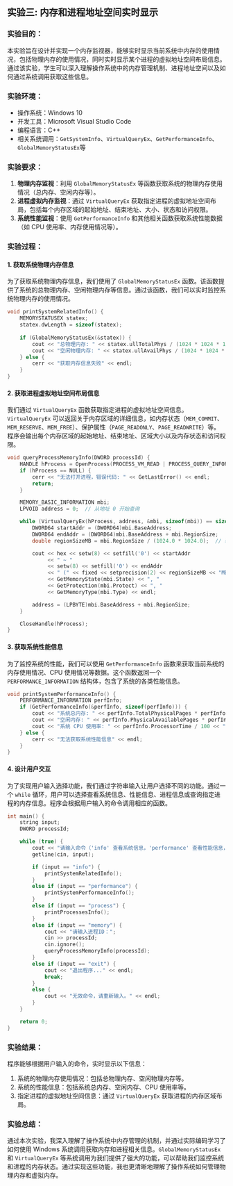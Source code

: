 ## 实验三: 内存和进程地址空间实时显示

### 实验目的：
​		本实验旨在设计并实现一个内存监视器，能够实时显示当前系统中内存的使用情况，包括物理内存的使用情况，同时实时显示某个进程的虚拟地址空间布局信息。通过该实验，学生可以深入理解操作系统中的内存管理机制、进程地址空间以及如何通过系统调用获取这些信息。

### 实验环境：
- 操作系统：Windows 10
- 开发工具：Microsoft Visual Studio Code
- 编程语言：C++
- 相关系统调用：`GetSystemInfo`、`VirtualQueryEx`、`GetPerformanceInfo`、`GlobalMemoryStatusEx`等

### 实验要求：
1. **物理内存监视**：利用 `GlobalMemoryStatusEx` 等函数获取系统的物理内存使用情况（总内存、空闲内存等）。
2. **进程虚拟内存监视**：通过 `VirtualQueryEx` 获取指定进程的虚拟地址空间布局，包括每个内存区域的起始地址、结束地址、大小、状态和访问权限。
3. **系统性能监视**：使用 `GetPerformanceInfo` 和其他相关函数获取系统性能数据（如 CPU 使用率、内存使用情况等）。

### 实验过程：

#### 1. 获取系统物理内存信息
为了获取系统物理内存信息，我们使用了 `GlobalMemoryStatusEx` 函数。该函数提供了系统的总物理内存、空闲物理内存等信息。通过该函数，我们可以实时监控系统物理内存的使用情况。

```cpp
void printSystemRelatedInfo() {
    MEMORYSTATUSEX statex;
    statex.dwLength = sizeof(statex);
    
    if (GlobalMemoryStatusEx(&statex)) {
        cout << "总物理内存: " << statex.ullTotalPhys / (1024 * 1024 * 1024) << " GB" << endl;
        cout << "空闲物理内存: " << statex.ullAvailPhys / (1024 * 1024 * 1024) << " GB" << endl;
    } else {
        cerr << "获取内存信息失败" << endl;
    }
}
```
#### 2. 获取进程虚拟地址空间布局信息
我们通过 `VirtualQueryEx` 函数获取指定进程的虚拟地址空间信息。`VirtualQueryEx` 可以返回关于内存区域的详细信息，如内存状态（`MEM_COMMIT`、`MEM_RESERVE`、`MEM_FREE`）、保护属性（`PAGE_READONLY`、`PAGE_READWRITE`）等。程序会输出每个内存区域的起始地址、结束地址、区域大小以及内存状态和访问权限。

```cpp
void queryProcessMemoryInfo(DWORD processId) {
    HANDLE hProcess = OpenProcess(PROCESS_VM_READ | PROCESS_QUERY_INFORMATION, FALSE, processId);
    if (hProcess == NULL) {
        cerr << "无法打开进程，错误代码: " << GetLastError() << endl;
        return;
    }

    MEMORY_BASIC_INFORMATION mbi;
    LPVOID address = 0;  // 从地址 0 开始查询

    while (VirtualQueryEx(hProcess, address, &mbi, sizeof(mbi)) == sizeof(mbi)) {
        DWORD64 startAddr = (DWORD64)mbi.BaseAddress;
        DWORD64 endAddr = (DWORD64)mbi.BaseAddress + mbi.RegionSize;
        double regionSizeMB = mbi.RegionSize / (1024.0 * 1024.0);  // 转换为MB

        cout << hex << setw(8) << setfill('0') << startAddr
             << " ~ "
             << setw(8) << setfill('0') << endAddr
             << " (" << fixed << setprecision(2) << regionSizeMB << "MB), "
             << GetMemoryState(mbi.State) << ", "
             << GetProtection(mbi.Protect) << ", "
             << GetMemoryType(mbi.Type) << endl;

        address = (LPBYTE)mbi.BaseAddress + mbi.RegionSize;
    }

    CloseHandle(hProcess);
}
```

#### 3. 获取系统性能信息
为了监控系统的性能，我们可以使用 `GetPerformanceInfo` 函数来获取当前系统的内存使用情况、CPU 使用情况等数据。这个函数返回一个 `PERFORMANCE_INFORMATION` 结构体，包含了系统的各类性能信息。

```cpp
void printSystemPerformanceInfo() {
    PERFORMANCE_INFORMATION perfInfo;
    if (GetPerformanceInfo(&perfInfo, sizeof(perfInfo))) {
        cout << "系统总内存: " << perfInfo.TotalPhysicalPages * perfInfo.PageSize / (1024 * 1024 * 1024) << " GB" << endl;
        cout << "空闲内存: " << perfInfo.PhysicalAvailablePages * perfInfo.PageSize / (1024 * 1024 * 1024) << " GB" << endl;
        cout << "系统 CPU 使用率: " << perfInfo.ProcessorTime / 100 << "%" << endl;
    } else {
        cerr << "无法获取系统性能信息" << endl;
    }
}
```

#### 4. 设计用户交互
为了实现用户输入选择功能，我们通过字符串输入让用户选择不同的功能。通过一个 `while` 循环，用户可以选择查看系统信息、性能信息、进程信息或查询指定进程的内存信息。程序会根据用户输入的命令调用相应的函数。

```cpp
int main() {
    string input;
    DWORD processId;

    while (true) {
        cout << "请输入命令（'info' 查看系统信息，'performance' 查看性能信息，'process' 查看进程信息，'memory' 查询进程内存信息，'exit' 退出）：";
        getline(cin, input);

        if (input == "info") {
            printSystemRelatedInfo();
        }
        else if (input == "performance") {
            printSystemPerformanceInfo();
        }
        else if (input == "process") {
            printProcessesInfo();
        }
        else if (input == "memory") {
            cout << "请输入进程ID：";
            cin >> processId;
            cin.ignore();
            queryProcessMemoryInfo(processId);
        }
        else if (input == "exit") {
            cout << "退出程序..." << endl;
            break;
        }
        else {
            cout << "无效命令，请重新输入。" << endl;
        }
    }

    return 0;
}
```

### 实验结果：
程序能够根据用户输入的命令，实时显示以下信息：
1. 系统的物理内存使用情况：包括总物理内存、空闲物理内存等。
2. 系统的性能信息：包括系统总内存、空闲内存、CPU 使用率等。
3. 指定进程的虚拟地址空间信息：通过 `VirtualQueryEx` 获取进程的内存区域布局。

### 实验总结：
通过本次实验，我深入理解了操作系统中内存管理的机制，并通过实际编码学习了如何使用 Windows 系统调用获取内存和进程相关信息。`GlobalMemoryStatusEx` 和 `VirtualQueryEx` 等系统调用为我们提供了强大的功能，可以帮助我们监控系统和进程的内存状态。通过实现这些功能，我也更清晰地理解了操作系统如何管理物理内存和虚拟内存。